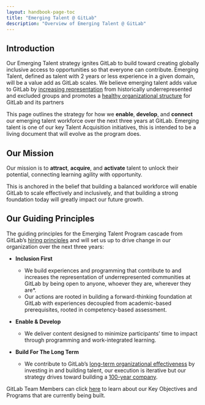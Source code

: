 ```yaml
---
layout: handbook-page-toc
title: "Emerging Talent @ GitLab"
description: "Overview of Emerging Talent @ GitLab"
---
```



## **Introduction**

Our Emerging Talent strategy ignites GitLab to build toward creating globally inclusive access to opportunities so that everyone can contribute. Emerging Talent, defined as talent with 2 years or less experience in a given domain, will be a value add as GitLab scales. We believe emerging talent adds value to GitLab by [increasing representation](https://joinhandshake.com/blog/employers/diversity-and-inclusion-7-essential-early-talent-recruiting-strategies/) from historically underrepresented and excluded groups and promotes a [healthy organizational structure](https://journals.sagepub.com/doi/10.1177/0146167219842867) for GitLab and its partners 

This page outlines the strategy for how we **enable**, **develop**, and **connect** our emerging talent workforce over the next three years at GitLab. Emerging talent is one of our key Talent Acquisition initiatives, this is intended to be a living document that will evolve as the program does.

## **Our Mission**
Our mission is to **attract**, **acquire**, and **activate** talent to unlock their potential, connecting learning agility with opportunity. 

This is anchored in the belief that building a balanced workforce will enable GitLab to scale effectively and inclusively, and that building a strong foundation today will greatly impact our future growth. 

## **Our Guiding Principles**
The guiding principles for the Emerging Talent Program cascade from GitLab’s [hiring principles](https://about.gitlab.com/handbook/hiring/principles/) and will set us up to drive change in our organization over the next three years: 

- **Inclusion First**

    - We build experiences and programming that contribute to and increases the representation of underrepresented communities at GitLab by being open to anyone, whoever they are, wherever they are*. 
    - Our actions are rooted in building a forward-thinking foundation at GitLab with experiences decoupled from academic-based prerequisites, rooted in competency-based assessment.

- **Enable & Develop**

    - We deliver content designed to minimize participants’ time to impact through programming and work-integrated learning.

- **Build For The Long Term**

    - We contribute to GitLab’s [long-term organizational effectiveness](https://dorieclark.com/longgame/) by investing in and building talent, our execution is iterative but our strategy drives toward building a [100-year company](https://bigthink.com/articles/how-to-build-the-100-year-company/).

GitLab Team Members can click [here](https://docs.google.com/document/d/1zBV-94eNXVZI3Opp4U196viqVQBI9ZedGPmCTme4YJM/edit#heading=h.end9bv3ja91m) to learn about our Key Objectives and Programs that are currently being built.

